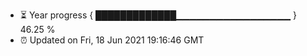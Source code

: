 - ⏳ Year progress { █████████████▁▁▁▁▁▁▁▁▁▁▁▁▁▁▁▁▁ } 46.25 %
- ⏰ Updated on Fri, 18 Jun 2021 19:16:46 GMT

